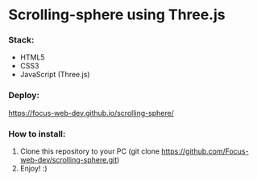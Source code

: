 # Scrolling-sphere using Three.js
### Stack:
* HTML5
* CSS3
* JavaScript (Three.js)
### Deploy:
https://focus-web-dev.github.io/scrolling-sphere/
### How to install:
1. Clone this repository to your PC (git clone https://github.com/Focus-web-dev/scrolling-sphere.git) 
2. Enjoy! :)